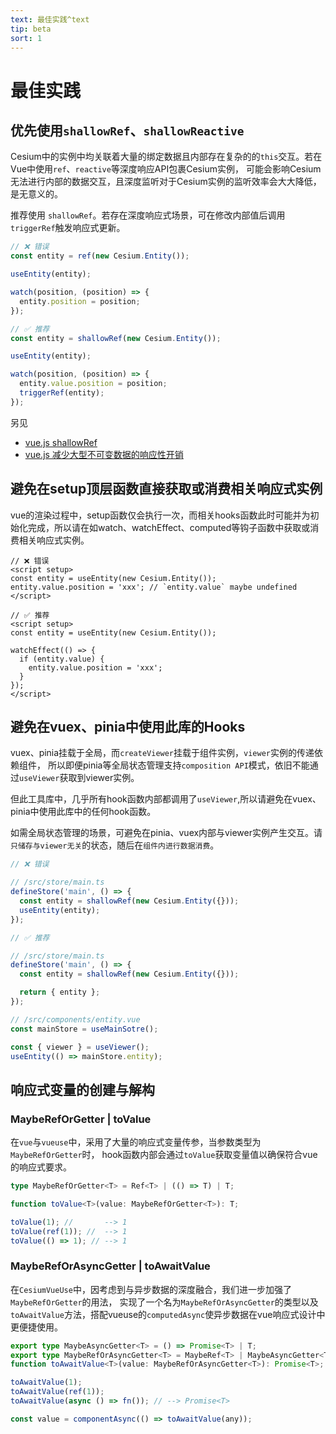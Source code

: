 ```yaml
---
text: 最佳实践^text
tip: beta
sort: 1
---
```


# 最佳实践

## 优先使用`shallowRef`、`shallowReactive`

Cesium中的实例中均关联着大量的绑定数据且内部存在复杂的的`this`交互。若在Vue中使用`ref`、`reactive`等深度响应API包裹Cesium实例，
可能会影响Cesium无法进行内部的数据交互，且深度监听对于Cesium实例的监听效率会大大降低，是无意义的。

推荐使用 `shallowRef`。若存在深度响应式场景，可在修改内部值后调用`triggerRef`触发响应式更新。

```ts
// ❌ 错误
const entity = ref(new Cesium.Entity());

useEntity(entity);

watch(position, (position) => {
  entity.position = position;
});
```

```ts
// ✅ 推荐
const entity = shallowRef(new Cesium.Entity());

useEntity(entity);

watch(position, (position) => {
  entity.value.position = position;
  triggerRef(entity);
});
```

另见

- [vue.js shallowRef](https://vuejs.org/api/reactivity-advanced.html#shallowref)
- [vue.js 减少大型不可变数据的响应性开销](https://vuejs.org/guide/best-practices/performance.html#reduce-reactivity-overhead-for-large-immutable-structures)

## 避免在setup顶层函数直接获取或消费相关响应式实例

vue的渲染过程中，setup函数仅会执行一次，而相关hooks函数此时可能并为初始化完成，所以请在如watch、watchEffect、computed等钩子函数中获取或消费相关响应式实例。

```vue
// ❌ 错误
<script setup>
const entity = useEntity(new Cesium.Entity());
entity.value.position = 'xxx'; // `entity.value` maybe undefined
</script>
```

```vue
// ✅ 推荐
<script setup>
const entity = useEntity(new Cesium.Entity());

watchEffect(() => {
  if (entity.value) {
    entity.value.position = 'xxx';
  }
});
</script>
```

## 避免在vuex、pinia中使用此库的Hooks

vuex、pinia挂载于全局，而`createViewer`挂载于组件实例，`viewer`实例的传递依赖组件，
所以即便pinia等全局状态管理支持`composition API`模式，依旧不能通过`useViewer`获取到viewer实例。

但此工具库中，几乎所有hook函数内部都调用了`useViewer`,所以请避免在vuex、pinia中使用此库中的任何hook函数。

如需全局状态管理的场景，可避免在pinia、vuex内部与viewer实例产生交互。请`只储存与viewer无关`的状态，随后在`组件内进行数据消费`。

```ts
// ❌ 错误

// /src/store/main.ts
defineStore('main', () => {
  const entity = shallowRef(new Cesium.Entity({}));
  useEntity(entity);
});
```

```ts
// ✅ 推荐

// /src/store/main.ts
defineStore('main', () => {
  const entity = shallowRef(new Cesium.Entity({}));

  return { entity };
});

// /src/components/entity.vue
const mainStore = useMainSotre();

const { viewer } = useViewer();
useEntity(() => mainStore.entity);
```

## 响应式变量的创建与解构

### MaybeRefOrGetter | toValue

在`vue`与`vueuse`中，采用了大量的响应式变量传参，当参数类型为`MaybeRefOrGetter`时，
hook函数内部会通过`toValue`获取变量值以确保符合vue的响应式要求。

```ts
type MaybeRefOrGetter<T> = Ref<T> | (() => T) | T;

function toValue<T>(value: MaybeRefOrGetter<T>): T;

toValue(1); //       --> 1
toValue(ref(1)); //  --> 1
toValue(() => 1); // --> 1
```

### MaybeRefOrAsyncGetter | toAwaitValue

在`CesiumVueUse`中，因考虑到与异步数据的深度融合，我们进一步加强了`MaybeRefOrGetter`的用法，
实现了一个名为`MaybeRefOrAsyncGetter`的类型以及`toAwaitValue`方法，搭配vueuse的`computedAsync`使异步数据在vue响应式设计中更便捷使用。

```ts
export type MaybeAsyncGetter<T> = () => Promise<T> | T;
export type MaybeRefOrAsyncGetter<T> = MaybeRef<T> | MaybeAsyncGetter<T>;
function toAwaitValue<T>(value: MaybeRefOrAsyncGetter<T>): Promise<T>;

toAwaitValue(1);
toAwaitValue(ref(1));
toAwaitValue(async () => fn()); // --> Promise<T>

const value = componentAsync(() => toAwaitValue(any));
```
